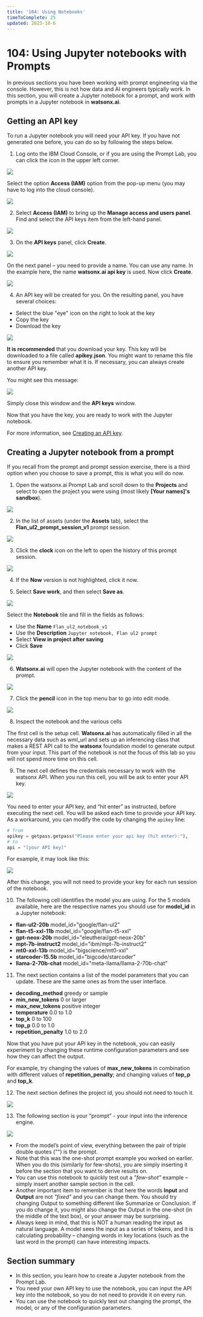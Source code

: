 ```yaml
---
title: '104: Using Notebooks'
timeToComplete: 25
updated: 2023-10-6
---
```


# 104: Using Jupyter notebooks with Prompts

In previous sections you have been working with prompt engineering via the console. However, this is not how data and AI engineers typically work. In this section, you will create a Jupyter notebook for a prompt, and work with prompts in a Jupyter notebook in **watsonx.ai**.

## Getting an API key

To run a Jupyter notebook you will need your API key. If you have not generated one before, you can do so by following the steps below.

1. Log onto the IBM Cloud Console, or if you are using the Prompt Lab, you can click the icon in the upper left corner.

![](./images/104/image123.png)

Select the option **Access (IAM)** option from the pop-up menu (you may have to log into the cloud console).

![](./images/104/image124.png)

2. Select **Access (IAM)** to bring up the **Manage access and users panel**. Find and select the API keys item from the left-hand panel.

![](./images/104/image125.png)

3. On the **API keys** panel, click **Create**.

![](./images/104/image126.png)

On the next panel – you need to provide a name. You can use any name. In the example here, the name **watsonx.ai api key** is used. Now click **Create**.

![](./images/104/image127.png)

4. An API key will be created for you. On the resulting panel, you have several choices:

- Select the blue "eye" icon on the right to look at the key
- Copy the key
- Download the key

![](./images/104/image128.png)

**It is recommended** that you download your key. This key will be downloaded to a file called **apikey.json**. You might want to rename this file to ensure you remember what it is. If necessary, you can always create another API key.

You might see this message:

![](./images/104/image129.png)

Simply close this window and the **API keys** window.

Now that you have the key, you are ready to work with the Jupyter notebook.

For more information, see [Creating an API key](https://cloud.ibm.com/docs/account?topic=account-userapikey&interface=ui#create_user_key).

## Creating a Jupyter notebook from a prompt

If you recall from the prompt and prompt session exercise, there is a third option when you choose to save a prompt, this is what you will do now.

1. Open the watsonx.ai Prompt Lab and scroll down to the **Projects** and select to open the project you were using (most likely **[Your names]'s sandbox**).

![](./images/104/image130.png)

2. In the list of assets (under the **Assets** tab), select the **Flan_ul2_prompt_session_v1** prompt session.

![](./images/104/image131.png)

3. Click the **clock** icon on the left to open the history of this prompt session.

![](./images/104/image132.png)

4. If the **Now** version is not highlighted, click it now.

5. Select **Save work**, and then select **Save as**.

![](./images/104/image133.png)

Select the **Notebook** tile and fill in the fields as follows:

- Use the **Name** `Flan_ul2_notebook_v1`
- Use the **Description** `Jupyter notebook, Flan ul2 prompt`
- Select **View in project after saving**
- Click **Save**

![](./images/104/image134.png)

6. **Watsonx.ai** will open the Jupyter notebook with the content of the prompt.

![](./images/104/image135.png)

7. Click the **pencil** icon in the top menu bar to go into edit mode.

![](./images/104/image137.png)

<Warning text='You can now work with the Jupyter notebook' />

8. Inspect the notebook and the various cells

The first cell is the setup cell. **Watsonx.ai** has automatically filled in all the necessary data such as wml_url and sets up an inferencing class that makes a REST API call to the **watsonx** foundation model to generate output from your input. This part of the notebook is not the focus of this lab so you will not spend more time on this cell.

9. The next cell defines the credentials necessary to work with the watsonx API. When you run this cell, you will be ask to enter your API key.

![](./images/104/image138.png)

You need to enter your API key, and “hit enter” as instructed, before executing the next cell. You will be asked each time to provide your API key. As a workaround, you can modify the code by changing the `apikey` line:

```py
# from
apikey = getpass.getpass("Please enter your api key (hit enter):"),
# to
api = "[your API key]"
```

For example, it may look like this:

![](./images/104/image139.png)

After this change, you will not need to provide your key for each run session of the notebook.

10. The following cell identifies the model you are using. For the 5 models available, here are the respective names you should use for **model_id** in a Jupyter notebook:

- **flan-ul2-20b** model_id="google/flan-ul2"
- **flan-t5-xxl-11b** model_id="google/flan-t5-xxl"
- **gpt-neox-20b** model_id="eleutherai/gpt-neox-20b"
- **mpt-7b-instruct2** model_id="ibm/mpt-7b-instruct2"
- **mt0-xxl-13b** model_id="bigscience/mt0-xxl"
- **starcoder-15.5b** model_id="bigcode/starcoder"
- **llama-2-70b-chat** model_id="meta-llama/llama-2-70b-chat"

11. The next section contains a list of the model parameters that you can update. These are the same ones as from the user interface.

- **decoding_method** greedy or sample
- **min_new_tokens** 0 or larger
- **max_new_tokens** positive integer
- **temperature** 0.0 to 1.0
- **top_k** 0 to 100
- **top_p** 0.0 to 1.0
- **repetition_penalty** 1.0 to 2.0

Now that you have put your API key in the notebook, you can easily experiment by changing these runtime configuration parameters and see how they can affect the output.

For example, try changing the values of **max_new_tokens** in combination with different values of **repetition_penalty**; and changing values of **top_p** and **top_k**.

12. The next section defines the project id, you should not need to touch it.

![](./images/104/image140.png)

13. The following section is your “prompt” - your input into the inference engine.

![](./images/104/image141.png)

- From the model’s point of view, everything between the pair of triple double quotes ("") is the prompt.
- Note that this was the one-shot prompt example you worked on earlier. When you do this (similarly for few-shots), you are simply inserting it before the section that you want to derive results on.
- You can use this notebook to quickly test out a _"few-shot"_ example – simply insert another sample section in the cell.
- Another important item to remember is that here the words **Input** and **Output** are not _"fixed"_ and you can change them. You should try changing Output to something different like Summarize or Conclusion. If you do change it, you might also change the Output in the one-shot (in the middle of the text box), or your answer may be surprising.
- Always keep in mind, that this is NOT a human reading the input as natural language. A model sees the input as a series of tokens, and it is calculating probability – changing words in key locations (such as the last word in the prompt) can have interesting impacts.

## Section summary

- In this section, you learn how to create a Jupyter notebook from the Prompt Lab.
- You need your own API key to use the notebook, you can input the API key into the notebook, so you do not need to provide it on every run.
- You can use the notebook to quickly test out changing the prompt, the model, or any of the configuration parameters.
